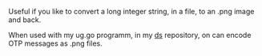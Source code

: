 Useful if you like to convert a long integer string, in a file, to an .png image and back.

When used with my ug.go programm, in my [ds](github.com/stefanclaas/ds) repository, on can encode OTP messages as
.png files.
